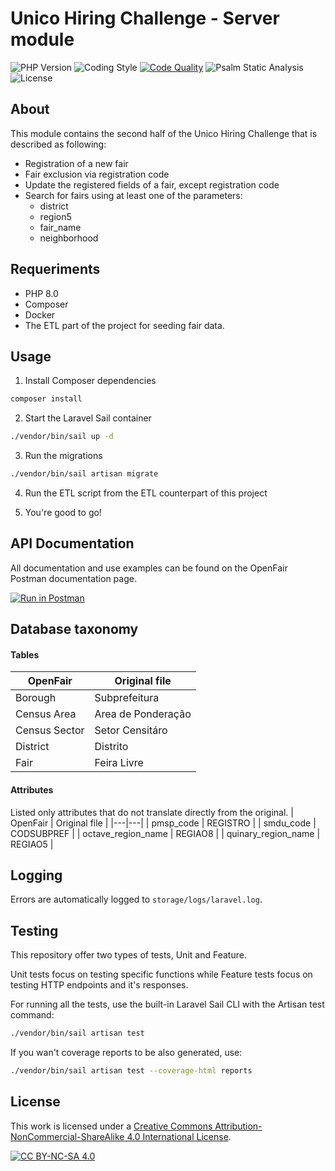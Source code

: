 # Unico Hiring Challenge - Server module
![PHP Version](https://img.shields.io/badge/PHP%20Version-8.0-informational)
![Coding Style](https://img.shields.io/badge/Coding%20Style-PSR--12-yellow)
[![Code Quality](https://img.shields.io/badge/Code%20Quality-A-green)](https://github.com/NickStarlight/unico-hiring-challenge-server/actions/workflows/Quality.yaml)
![Psalm Static Analysis](https://github.com/NickStarlight/unico-hiring-challenge-server/actions/workflows/Quality.yaml/badge.svg)
![License](https://img.shields.io/badge/License-CC%20BY--NC--SA%204.0-lightgrey.svg)

## About
This module contains the second half of the Unico Hiring Challenge that is described as following:

* Registration of a new fair
* Fair exclusion via registration code
* Update the registered fields of a fair, except registration code
* Search for fairs using at least one of the parameters:
    * district
    * region5
    * fair_name 
    * neighborhood

## Requeriments
* PHP 8.0
* Composer
* Docker
* The ETL part of the project for seeding fair data.

## Usage

1. Install Composer dependencies

```bash
composer install
```

2. Start the Laravel Sail container
```bash
./vendor/bin/sail up -d
```

3. Run the migrations
```bash
./vendor/bin/sail artisan migrate
```

4. Run the ETL script from the ETL counterpart of this project

5. You're good to go!

## API Documentation
All documentation and use examples can be found on the OpenFair Postman documentation page.

[![Run in Postman](https://run.pstmn.io/button.svg)](https://documenter.getpostman.com/view/16582890/Tzm6kFoA)

## Database taxonomy

#### Tables
| OpenFair  | Original file |
|---|---|
|  Borough  |  Subprefeitura |
| Census Area  |  Area de Ponderação |
| Census Sector | Setor Censitáro  |
| District | Distrito  |
| Fair | Feira Livre  |

#### Attributes
Listed only attributes that do not translate directly from the original.
| OpenFair  | Original file |
|---|---|
|  pmsp_code  |  REGISTRO |
| smdu_code  |  CODSUBPREF |
| octave_region_name | REGIAO8  |
| quinary_region_name | REGIAO5  |

## Logging
Errors are automatically logged to `storage/logs/laravel.log`.

## Testing
This repository offer two types of tests, Unit and Feature.

Unit tests focus on testing specific functions while Feature tests focus on testing HTTP endpoints and it's responses.

For running all the tests, use the built-in Laravel Sail CLI with the Artisan test command:

```bash
./vendor/bin/sail artisan test
```

If you wan't coverage reports to be also generated, use:

```bash
./vendor/bin/sail artisan test --coverage-html reports
```

## License
This work is licensed under a
[Creative Commons Attribution-NonCommercial-ShareAlike 4.0 International License][cc-by-nc-sa].

[![CC BY-NC-SA 4.0][cc-by-nc-sa-image]][cc-by-nc-sa]

[cc-by-nc-sa]: http://creativecommons.org/licenses/by-nc-sa/4.0/
[cc-by-nc-sa-image]: https://licensebuttons.net/l/by-nc-sa/4.0/88x31.png
[cc-by-nc-sa-shield]: https://img.shields.io/badge/License-CC%20BY--NC--SA%204.0-lightgrey.svg
